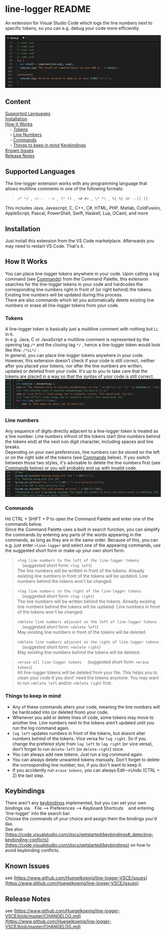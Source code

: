 # line-logger README

An extension for Visual Studio Code which logs the line numbers next to specific tokens, so you can e.g. debug your code more efficiently.

![demo.gif](./graphics/demo.gif)

## Content
[Supported Languages](##supported-languages)<br>
[Installation](##installation)<br>
[How It Works](##how-it-works)<br>
&nbsp;&nbsp;&nbsp;&nbsp;- [Tokens](###tokens)<br>
&nbsp;&nbsp;&nbsp;&nbsp;- [Line Numbers](###line-numbers)<br>
&nbsp;&nbsp;&nbsp;&nbsp;- [Commands](###commands)<br>
&nbsp;&nbsp;&nbsp;&nbsp;- [Things to keep in mind](###things-to-keep-in-mind)
[Keybindings](##keybindings)<br>
[Known Issues](##known-issues)<br>
[Release Notes](##release-notes)<br>

## Supported Languages
The line-logger extension works with any programming language that allows multiline comments in one of the following formats:<br>
> `/* */`&nbsp;&nbsp;,&nbsp;&nbsp;`<!--  -->`&nbsp;&nbsp;,&nbsp;&nbsp;`(* *)`&nbsp;&nbsp;,&nbsp;&nbsp;`<# #>`&nbsp;&nbsp;,&nbsp;&nbsp;`\* *\`&nbsp;&nbsp;,&nbsp;&nbsp;`%{ %}`&nbsp;&nbsp;or&nbsp;&nbsp;`--[[ ]]`<br>

This includes Java, Javascript, C, C++, C#, HTML, PHP, Matlab, ColdFusion, AppleScript, Pascal, PowerShell, Swift, Haskell, Lua, OCaml, and more

## Installation
Just install this extension from the VS Code marketplace. Afterwards you may need to restart VS Code. That's it.

## How It Works
You can place line-logger tokens anywhere in your code. Upon calling a log command (see [Commands](###commands)) from the Command Palette, this extension searches for the line-logger tokens in your code and hardcodes the corresponding line numbers right in front of (or right behind) the tokens. Existing line numbers will be updated during this process.<br> 
There are also commands which let you automatically delete existing line numbers or erase all line-logger tokens from your code.

### Tokens
A line-logger token is basically just a multiline comment with nothing but `LL` in it.<br>
In e.g. Java, C or JavaScript a multiline comment is represented by the opening tag `/*` and the closing tag `*/` , hence a line-logger token would look like this: `/*LL*/` .<br>
In general, you can place line-logger tokens anywhere in your code. However, this extension doesn't check if your code is still correct, neither after you placed your tokens, nor after the line numbers are written, updated or deleted from your code. It's up to you to take care that the tokens are placed in a way so that the syntax of your code is still correct.<br>
![token-placement.png](./graphics/token-placement.png)

### Line numbers
Any sequence of digits directly adjacent to a line-logger token is treated as a line number. Line numbers infront of the tokens start (line numbers behind the tokens end) at the next non digit character, including spaces and line breaks.<br>
Depending on your own preferences, line numbers can be stored on the left or on the right side of the tokens (see [Commands](###commands) below). If you switch between those two styles, it's advisable to delete the line numbers first (see [Commands](###commands) below) or you will probably end up with invalid code.<br>
![left-right-both.png](./graphics/left-right-both.png)

### Commands
Hit CTRL + SHIFT + P to open the Command Palette and enter one of the commands below.<br>
Since the Command Palette uses a built in search function, you can simplify the commands by entering any parts of the words appearing in the commands, as long as they are in the same order. Because of this, you can e.g. just enter `>line-logger` and select one of the appearing commands, use the suggested short form or make up your own short form.

>`>log line numbers to the left of the line-logger tokens`  &nbsp;&nbsp;&nbsp;&nbsp;(suggested short form: `>log left`)<br>
The line numbers will be written in front of the tokens. Already existing line numbers in front of the tokens will be updated. Line numbers behind the tokens won't be changed.

>`>log line numbers to the right of the line-logger tokens`  &nbsp;&nbsp;&nbsp;&nbsp;(suggested short form: `>log right`)<br>
The line numbers will be written behind the tokens. Already existing line numbers behind the tokens will be updated. Line numbers in front of the tokens won't be changed.

>`>delete line numbers adjacent on the left of line-logger tokens`  &nbsp;&nbsp;&nbsp;&nbsp;(suggested short form: `>delete left`)<br>
May existing line numbers in front of the tokens will be deleted.

>`>delete line numbers adjacent on the right of line-logger tokens`  &nbsp;&nbsp;&nbsp;&nbsp;(suggested short form: `>delete right`)<br>
May existing line numbers behind the tokens will be deleted.

>`>erase all line-logger tokens`  &nbsp;&nbsp;&nbsp;&nbsp;(suggested short form: `>erase tokens`)<br>
All line-logger tokens will be deleted from your file. This helps you to clean your code if you dont' need the tokens anymore. You may want to run `>delete left` and/or `>delete right` first.

### Things to keep in mind
- Any of these commands alters your code, meaning the line numbers will be hardcoded into (or deleted from) your code.<br>
- Whenever you add or delete lines of code, some tokens may move to another line. Line numbers next to the tokens aren't updated until you run the log command again.<br>
- `log left` updates numbers in front of the tokens, but doesnt alter numbers behind of the tokens. Vice versa for `log right`. So if you change the prefered style from `log left` to `log right` (or vice versa), don't forget to run `delete-left` (or `delete-right`) once.<br>
- You can always add new tokens. Just run a log command again.<br>
- You can always delete unwanted tokens manually. Don't forget to delete the corrosponding line number, too, if you don't want to keep it.<br>
- If you accidently run `erase tokens`, you can always Edit-->Undo (CTRL + Z) the last step.

## Keybindings
There aren't any [keybindings](https://code.visualstudio.com/docs/getstarted/keybindings) implemented, but you can set your own bindings  via &nbsp;&nbsp; File --> Preferences --> Keyboard Shortcuts &nbsp;&nbsp; and entering 'line-logger' into the search bar.<br>
Choose the commands of your choice and assign them the bindings you'd like.<br>
See also [https://code.visualstudio.com/docs/getstarted/keybindings#_detecting-keybinding-conflicts](https://code.visualstudio.com/docs/getstarted/keybindings) on how to avoid keybinding conflicts.

## Known Issues
see [https://www.github.com/Huegelkoenig/line-logger-VSCE/issues](https://www.github.com/Huegelkoenig/line-logger-VSCE/issues)

## Release Notes 
see [https://www.github.com/Huegelkoenig/line-logger-VSCE/blob/master/CHANGELOG.md](https://www.github.com/Huegelkoenig/line-logger-VSCE/blob/master/CHANGELOG.md)
